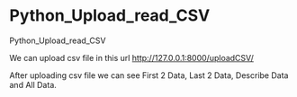 # Python_Upload_read_CSV
Python_Upload_read_CSV

We can upload csv file in this url
http://127.0.0.1:8000/uploadCSV/

After uploading csv file we can see First 2 Data, Last 2 Data, Describe Data and All Data.
